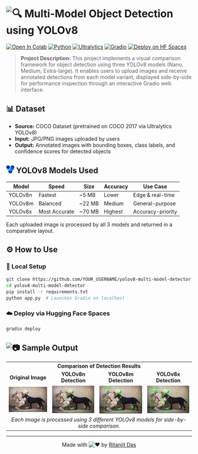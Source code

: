 # <picture><source srcset="https://fonts.gstatic.com/s/e/notoemoji/latest/1f4f8/512.webp" type="image/webp"><img src="https://fonts.gstatic.com/s/e/notoemoji/latest/1f50d/512.gif" alt="🔍" width="32" height="32"></picture> Multi-Model Object Detection using YOLOv8 


[![Open In Colab](https://colab.research.google.com/assets/colab-badge.svg)](https://colab.research.google.com/drive/1PaIZxrfc-WmmDV99BEvk8mbvkzyprQ6-?usp=sharing)
[![Python](https://img.shields.io/badge/Python_3.10+-3776AB?logo=python&logoColor=white)](https://www.python.org/)
[![Ultralytics](https://img.shields.io/badge/YOLOv8-by_Ultralytics-green?logo=yolo)](https://github.com/ultralytics/ultralytics)
[![Gradio](https://img.shields.io/badge/Gradio-3.50+-orange?logo=gradio)](https://www.gradio.app)
[![Deploy on HF Spaces](https://img.shields.io/badge/Deploy-HF_Spaces-blue?logo=huggingface)](https://huggingface.co/spaces)


> **Project Description:**
> This project implements a visual comparison framework for object detection using three YOLOv8 models (Nano, Medium, Extra-large). It enables users to upload images and receive annotated detections from each model variant, displayed side-by-side for performance inspection through an interactive Gradio web interface.


## 📊 Dataset

* **Source:** COCO Dataset (pretrained on COCO 2017 via Ultralytics YOLOv8)
* **Input:** JPG/PNG images uploaded by users
* **Output:** Annotated images with bounding boxes, class labels, and confidence scores for detected objects


## <img src="https://raw.githubusercontent.com/Ritanjit/Objection-Detection-using-Yolov8/main/logo.png" width="22" height="22"/>  YOLOv8 Models Used

| Model       | Speed       | Size   | Accuracy | Use Case            |
|-------------|-------------|--------|----------|---------------------|
| YOLOv8n     | Fastest     | ~5 MB  | Lower    | Edge & real-time    |
| YOLOv8m     | Balanced    | ~22 MB | Medium   | General-purpose     |
| YOLOv8x     | Most Accurate | ~70 MB | Highest  | Accuracy-priority   |

Each uploaded image is processed by all 3 models and returned in a comparative layout.


## ⚙️ How to Use

### 🔧 Local Setup
```bash
git clone https://github.com/YOUR_USERNAME/yolov8-multi-model-detector.git
cd yolov8-multi-model-detector
pip install -r requirements.txt
python app.py  # Launches Gradio on localhost
```

### ☁️ Deploy via Hugging Face Spaces
```bash
gradio deploy
```


## <picture><source srcset="https://fonts.gstatic.com/s/e/notoemoji/latest/1f3af/512.webp" type="image/webp"><img src="https://fonts.gstatic.com/s/e/notoemoji/latest/1f4f7/512.gif" alt="📷" width="25" height="25"></picture> Sample Output

<table>
<tr>
  <td colspan="4" align="center">
    <strong>Comparison of Detection Results</strong>
  </td>
</tr>
<tr>
  <td align="center"><strong>Original Image</strong></td>
  <td align="center"><strong>YOLOv8n Detection</strong></td>
  <td align="center"><strong>YOLOv8m Detection</strong></td>
  <td align="center"><strong>YOLOv8x Detection</strong></td>
</tr>
<tr>
  <td align="center">
    <img src="https://raw.githubusercontent.com/Ritanjit/Objection-Detection-using-Yolov8/main/input.webp" width="250"/>
  </td>
  <td align="center">
    <img src="https://raw.githubusercontent.com/Ritanjit/Objection-Detection-using-Yolov8/main/yolov8n.webp" width="250"/>
  </td>
  <td align="center">
    <img src="https://raw.githubusercontent.com/Ritanjit/Objection-Detection-using-Yolov8/main/yolov8m.webp" width="250"/>
  </td>
  <td align="center">
    <img src="https://raw.githubusercontent.com/Ritanjit/Objection-Detection-using-Yolov8/main/yolov8x.webp" width="250"/>
  </td>
</tr>
<tr>
  <td colspan="4" align="center">
    <em>Each image is processed using 3 different YOLOv8 models for side-by-side comparison.</em>
  </td>
</tr>
</table>


---


<div align="center">

Made with <picture><source srcset="https://fonts.gstatic.com/s/e/notoemoji/latest/2763_fe0f/512.webp" type="image/webp"><img src="https://fonts.gstatic.com/s/e/notoemoji/latest/2705/512.gif" alt="❤️" width="20" height="20"></picture> by [Ritanjit Das](https://github.com/ritanjit)

</div>
